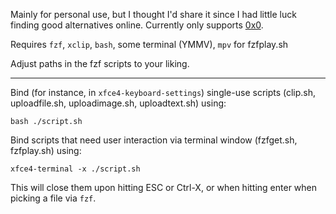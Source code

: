 Mainly for personal use, but I thought I'd share it since I had little luck finding good alternatives online. Currently only supports [0x0](https://0x0.st).

Requires `fzf`, `xclip`, `bash`, some terminal (YMMV), `mpv` for fzfplay.sh

Adjust paths in the fzf scripts to your liking.

----

Bind (for instance, in `xfce4-keyboard-settings`) single-use scripts (clip.sh, uploadfile.sh, uploadimage.sh, uploadtext.sh) using:

`bash ./script.sh`


Bind scripts that need user interaction via terminal window (fzfget.sh, fzfplay.sh) using:

`xfce4-terminal -x ./script.sh`

This will close them upon hitting ESC or Ctrl-X, or when hitting enter when picking a file via `fzf`.
